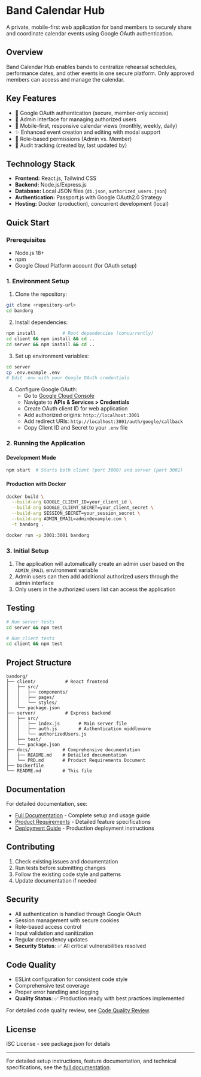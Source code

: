 # Band Calendar Hub

A private, mobile-first web application for band members to securely share and coordinate calendar events using Google OAuth authentication.

## Overview

Band Calendar Hub enables bands to centralize rehearsal schedules, performance dates, and other events in one secure platform. Only approved members can access and manage the calendar.

## Key Features

- 🔐 Google OAuth authentication (secure, member-only access)
- 👑 Admin interface for managing authorized users
- 📱 Mobile-first, responsive calendar views (monthly, weekly, daily)
- ✨ Enhanced event creation and editing with modal support
- 🎯 Role-based permissions (Admin vs. Member)
- 📝 Audit tracking (created by, last updated by)

## Technology Stack

- **Frontend:** React.js, Tailwind CSS
- **Backend:** Node.js/Express.js
- **Database:** Local JSON files (`db.json`, `authorized_users.json`)
- **Authentication:** Passport.js with Google OAuth2.0 Strategy
- **Hosting:** Docker (production), concurrent development (local)

## Quick Start

### Prerequisites

- Node.js 18+ 
- npm
- Google Cloud Platform account (for OAuth setup)

### 1. Environment Setup

1. Clone the repository:
```bash
git clone <repository-url>
cd bandorg
```

2. Install dependencies:
```bash
npm install          # Root dependencies (concurrently)
cd client && npm install && cd ..
cd server && npm install && cd ..
```

3. Set up environment variables:
```bash
cd server
cp .env.example .env
# Edit .env with your Google OAuth credentials
```

4. Configure Google OAuth:
   - Go to [Google Cloud Console](https://console.cloud.google.com/)
   - Navigate to **APIs & Services > Credentials**
   - Create OAuth client ID for web application
   - Add authorized origins: `http://localhost:3001`
   - Add redirect URIs: `http://localhost:3001/auth/google/callback`
   - Copy Client ID and Secret to your `.env` file

### 2. Running the Application

#### Development Mode
```bash
npm start  # Starts both client (port 3000) and server (port 3001)
```

#### Production with Docker
```bash
docker build \
  --build-arg GOOGLE_CLIENT_ID=your_client_id \
  --build-arg GOOGLE_CLIENT_SECRET=your_client_secret \
  --build-arg SESSION_SECRET=your_session_secret \
  --build-arg ADMIN_EMAIL=admin@example.com \
  -t bandorg .

docker run -p 3001:3001 bandorg
```

### 3. Initial Setup

1. The application will automatically create an admin user based on the `ADMIN_EMAIL` environment variable
2. Admin users can then add additional authorized users through the admin interface
3. Only users in the authorized users list can access the application

## Testing

```bash
# Run server tests
cd server && npm test

# Run client tests  
cd client && npm test
```

## Project Structure

```
bandorg/
├── client/           # React frontend
│   ├── src/
│   │   ├── components/
│   │   ├── pages/
│   │   └── styles/
│   └── package.json
├── server/           # Express backend
│   ├── src/
│   │   ├── index.js       # Main server file
│   │   ├── auth.js        # Authentication middleware
│   │   └── authorizedUsers.js
│   ├── test/
│   └── package.json
├── docs/            # Comprehensive documentation
│   ├── README.md    # Detailed documentation
│   └── PRD.md       # Product Requirements Document
├── Dockerfile
└── README.md        # This file
```

## Documentation

For detailed documentation, see:
- [Full Documentation](./docs/README.md) - Complete setup and usage guide
- [Product Requirements](./docs/PRD.md) - Detailed feature specifications
- [Deployment Guide](./docs/deployment_plan.md) - Production deployment instructions

## Contributing

1. Check existing issues and documentation
2. Run tests before submitting changes
3. Follow the existing code style and patterns
4. Update documentation if needed

## Security

- All authentication is handled through Google OAuth
- Session management with secure cookies
- Role-based access control
- Input validation and sanitization
- Regular dependency updates
- **Security Status**: ✅ All critical vulnerabilities resolved

## Code Quality

- ESLint configuration for consistent code style
- Comprehensive test coverage
- Proper error handling and logging
- **Quality Status**: ✅ Production ready with best practices implemented

For detailed code quality review, see [Code Quality Review](./docs/CODE_QUALITY_REVIEW.md).

## License

ISC License - see package.json for details

---

For detailed setup instructions, feature documentation, and technical specifications, see the [full documentation](./docs/README.md).